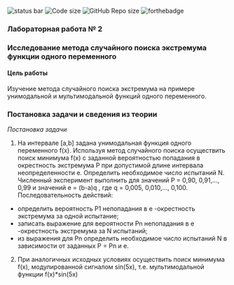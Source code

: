 ![status bar](https://travis-ci.org/DarthBarada/TSIS-LAB02.svg?branch=master)
![Code size](https://img.shields.io/github/languages/code-size/DarthBarada/TSIS-LAB02.svg)
![GitHub Repo size](https://img.shields.io/github/repo-size/DarthBarada/TSIS-LAB02.svg)
![forthebadge](https://forthebadge.com/images/badges/made-with-c-plus-plus.svg)
### Лабораторная работа № 2

### Исследование метода случайного поиска экстремума функции одного переменного

#### Цель работы
Изучение метода случайного поиска экстремума на примере унимодальной и
мультимодальной функций одного переменного.

### Постановка задачи и сведения из теории
_Постановка задачи_
1. На интервале [a,b] задана унимодальная функция одного переменного f(x). Используя метод случайного поиска осуществить поиск минимума
f(x) с заданной вероятностью попадания в окрестность экстремума P при допустимой длине интервала неопределенности e. Определить необходимое число испытаний N. Численный
эксперимент выполнить для значений
P = 0,90, 0,91,..., 0,99 и значений e = (b-a)q , где q = 0,005, 0,010,..., 0,100.
Последовательность действий:
- определить вероятность P1 непопадания в e -окрестность экстремума за одной испытание;
- записать выражение для вероятности Pn непопадания в e -окрестность экстремума за N испытаний;
- из выражения для Pn определить необходимое число испытаний N в зависимости от заданных P = Pn и e. 

2. При аналогичных исходных условиях осуществить поиск минимума f(x), модулированной сигналом sin(5x), т.е. мультимодальной функции f(x)*sin(5x)
